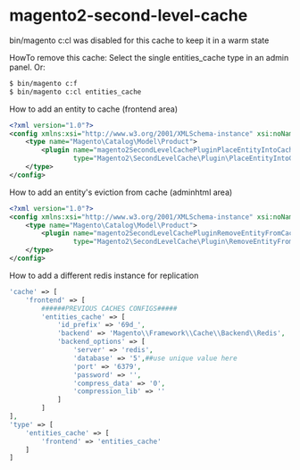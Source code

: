 # magento2-second-level-cache

bin/magento c:cl was disabled for this cache to keep it in a warm state

HowTo remove this cache:
Select the single entities_cache type in an admin panel. Or:
```bash
$ bin/magento c:f
$ bin/magento c:cl entities_cache
```

How to add an entity to cache (frontend area)

```xml
<?xml version="1.0"?>
<config xmlns:xsi="http://www.w3.org/2001/XMLSchema-instance" xsi:noNamespaceSchemaLocation="urn:magento:framework:ObjectManager/etc/config.xsd">
    <type name="Magento\Catalog\Model\Product">
        <plugin name="magento2SecondLevelCachePluginPlaceEntityIntoCache"
                type="Magento2\SecondLevelCache\Plugin\PlaceEntityIntoCache"/>
    </type>
</config>
```

How to add an entity's eviction from cache (adminhtml area)

```xml
<?xml version="1.0"?>
<config xmlns:xsi="http://www.w3.org/2001/XMLSchema-instance" xsi:noNamespaceSchemaLocation="urn:magento:framework:ObjectManager/etc/config.xsd">
    <type name="Magento\Catalog\Model\Product">
        <plugin name="magento2SecondLevelCachePluginRemoveEntityFromCache"
                type="Magento2\SecondLevelCache\Plugin\RemoveEntityFromCache"/>
    </type>
</config>
```

How to add a different redis instance for replication

```php
'cache' => [
    'frontend' => [
        ######PREVIOUS CACHES CONFIGS#####
        'entities_cache' => [
            'id_prefix' => '69d_',
            'backend' => 'Magento\\Framework\\Cache\\Backend\\Redis',
            'backend_options' => [
                'server' => 'redis',
                'database' => '5',##use unique value here 
                'port' => '6379',
                'password' => '',
                'compress_data' => '0',
                'compression_lib' => ''
            ]
        ]
],
'type' => [
    'entities_cache' => [
        'frontend' => 'entities_cache'
    ]
]
```
